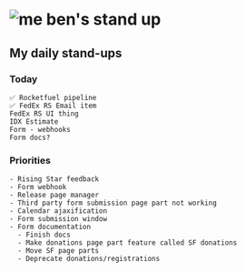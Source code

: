 # ![me](https://avatars2.githubusercontent.com/u/5232044?s=50&v=4) ben's stand up

## My daily stand-ups
 
### Today

    ✅ Rocketfuel pipeline
    ✅ FedEx RS Email item
    FedEx RS UI thing
    IDX Estimate
    Form - webhooks
    Form docs?

### Priorities
 
    - Rising Star feedback
    - Form webhook
    - Release page manager
    - Third party form submission page part not working
    - Calendar ajaxification
    - Form submission window
    - Form documentation
      - Finish docs
      - Make donations page part feature called SF donations
      - Move SF page parts
      - Deprecate donations/registrations
      
